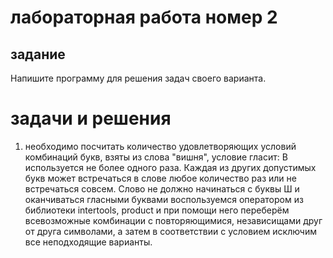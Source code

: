 # лабораторная работа номер 2

## задание
Напишите программу для решения задач своего варианта.

# задачи и решения

1. необходимо посчитать количество удовлетворяющих условий комбинаций букв, взяты из слова "вишня",
условие гласит: В используется не более одного раза. Каждая из других допустимых букв может встречаться в слове любое количество раз или не встречаться совсем. Слово не должно начинаться с буквы Ш и оканчиваться гласными буквами
воспользуемся оператором из библиотеки intertools, product и при помощи него переберём всевозможные комбинации с повторяющимися, независищами друг от друга символами, а затем в соответствии с условием исключим все неподходящие варианты.
